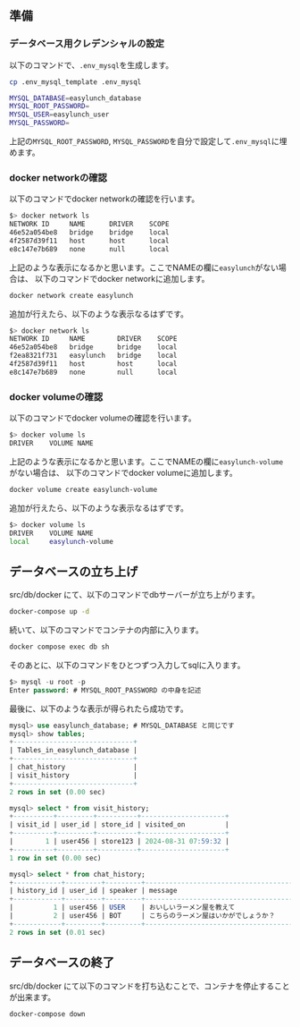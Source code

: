 ## 準備
### データベース用クレデンシャルの設定
以下のコマンドで、```.env_mysql```を生成します。
```bash
cp .env_mysql_template .env_mysql
```
```bash
MYSQL_DATABASE=easylunch_database
MYSQL_ROOT_PASSWORD=
MYSQL_USER=easylunch_user
MYSQL_PASSWORD=
```
上記の```MYSQL_ROOT_PASSWORD```, ```MYSQL_PASSWORD```を自分で設定して```.env_mysql```に埋めます。

### docker networkの確認
以下のコマンドでdocker networkの確認を行います。
```bash
$> docker network ls
NETWORK ID     NAME      DRIVER    SCOPE
46e52a054be8   bridge    bridge    local
4f2587d39f11   host      host      local
e8c147e7b689   none      null      local
```
上記のような表示になるかと思います。ここでNAMEの欄に```easylunch```がない場合は、
以下のコマンドでdocker networkに追加します。
```bash
docker network create easylunch
```
追加が行えたら、以下のような表示なるはずです。
```bash
$> docker network ls
NETWORK ID     NAME        DRIVER    SCOPE
46e52a054be8   bridge      bridge    local
f2ea8321f731   easylunch   bridge    local
4f2587d39f11   host        host      local
e8c147e7b689   none        null      local
```

### docker volumeの確認
以下のコマンドでdocker volumeの確認を行います。
```bash
$> docker volume ls
DRIVER    VOLUME NAME
```
上記のような表示になるかと思います。ここでNAMEの欄に```easylunch-volume```がない場合は、
以下のコマンドでdocker volumeに追加します。
```bash
docker volume create easylunch-volume
```
追加が行えたら、以下のような表示なるはずです。
```bash
$> docker volume ls
DRIVER    VOLUME NAME
local     easylunch-volume
```

## データベースの立ち上げ
src/db/docker にて、以下のコマンドでdbサーバーが立ち上がります。
```bash
docker-compose up -d 
```

続いて、以下のコマンドでコンテナの内部に入ります。
```bash
docker compose exec db sh
```
そのあとに、以下のコマンドをひとつずつ入力してsqlに入ります。
```sql
$> mysql -u root -p
Enter password: # MYSQL_ROOT_PASSWORD の中身を記述
```
最後に、以下のような表示が得られたら成功です。
```sql
mysql> use easylunch_database; # MYSQL_DATABASE と同じです
mysql> show tables;
+------------------------------+
| Tables_in_easylunch_database |
+------------------------------+
| chat_history                 |
| visit_history                |
+------------------------------+
2 rows in set (0.00 sec)

mysql> select * from visit_history;
+----------+---------+----------+---------------------+
| visit_id | user_id | store_id | visited_on          |
+----------+---------+----------+---------------------+
|        1 | user456 | store123 | 2024-08-31 07:59:32 |
+----------+---------+----------+---------------------+
1 row in set (0.00 sec)

mysql> select * from chat_history;
+------------+---------+---------+-----------------------------------------------------------+---------------------+
| history_id | user_id | speaker | message                                                   | chatted_on          |
+------------+---------+---------+-----------------------------------------------------------+---------------------+
|          1 | user456 | USER    | おいしいラーメン屋を教えて                                | 2024-08-31 07:59:32 |
|          2 | user456 | BOT     | こちらのラーメン屋はいかがでしょうか？                    | 2024-08-31 07:59:32 |
+------------+---------+---------+-----------------------------------------------------------+---------------------+
2 rows in set (0.01 sec)
```

## データベースの終了
src/db/docker にて以下のコマンドを打ち込むことで、コンテナを停止することが出来ます。
```bash
docker-compose down
```


